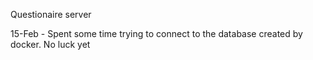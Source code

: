 Questionaire server

15-Feb - Spent some time trying to connect to the database created by docker. No luck yet
